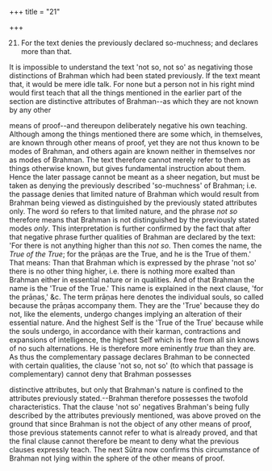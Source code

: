 +++
title = "21"

+++


21. For the text denies the previously declared so-muchness; and declares more than that.

It is impossible to understand the text 'not so, not so' as negativing those distinctions of Brahman which had been stated previously. If the text meant that, it would be mere idle talk. For none but a person not in his right mind would first teach that all the things mentioned in the earlier part of the section are distinctive attributes of Brahman--as which they are not known by any other

means of proof--and thereupon deliberately negative his own teaching. Although among the things mentioned there are some which, in themselves, are known through other means of proof, yet they are not thus known to be modes of Brahman, and others again are known neither in themselves nor as modes of Brahman. The text therefore cannot merely refer to them as things otherwise known, but gives fundamental instruction about them. Hence the later passage cannot be meant as a sheer negation, but must be taken as denying the previously described 'so-muchness' of Brahman; i.e. the passage denies that limited nature of Brahman which would result from Brahman being viewed as distinguished by the previously stated attributes only. The word śo refers to that limited nature, and the phrase _not so_ therefore means that Brahman is not distinguished by the previously stated modes _only_. This interpretation is further confirmed by the fact that after that negative phrase further qualities of Brahman are declared by the text: 'For there is not anything higher than this _not so_. Then comes the name, the _True of the True_; for the prāṇas are the True, and he is the True of them.' That means: Than that Brahman which is expressed by the phrase 'not so' there is no other thing higher, i.e. there is nothing more exalted than Brahman either in essential nature or in qualities. And of that Brahman the name is the 'True of the True.' This name is explained in the next clause, 'for the prāṇas,' &c. The term prāṇas here denotes the individual souls, so called because the prāṇas accompany them. They are the 'True' because they do not, like the elements, undergo changes implying an alteration of their essential nature. And the highest Self is the 'True of the True' because while the souls undergo, in accordance with their karman, contractions and expansions of intelligence, the highest Self which is free from all sin knows of no such alternations. He is therefore more eminently _true_ than they are. As thus the complementary passage declares Brahman to be connected with certain qualities, the clause 'not so, not so' (to which that passage is complementary) cannot deny that Brahman possesses

distinctive attributes, but only that Brahman's nature is confined to the attributes previously stated.--Brahman therefore possesses the twofold characteristics. That the clause 'not so' negatives Brahman's being fully described by the attributes previously mentioned, was above proved on the ground that since Brahman is not the object of any other means of proof, those previous statements cannot refer to what is already proved, and that the final clause cannot therefore be meant to deny what the previous clauses expressly teach. The next Sūtra now confirms this circumstance of Brahman not lying within the sphere of the other means of proof.

